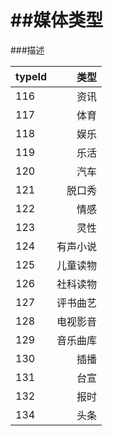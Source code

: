 ##媒体类型
===

###描述



| typeId | 类型    
|:------- |-------:
| 116   | 资讯 |  
| 117   | 体育 |  
| 118   | 娱乐 | 
| 119   | 乐活
| 120   | 汽车
| 121   | 脱口秀
| 122   | 情感
| 123   | 灵性
| 124   | 有声小说
| 125   | 儿童读物
| 126   | 社科读物
| 127   | 评书曲艺
| 128   | 电视影音
| 129   | 音乐曲库
| 130   | 插播
| 131   | 台宣
| 132   | 报时
| 134   | 头条
